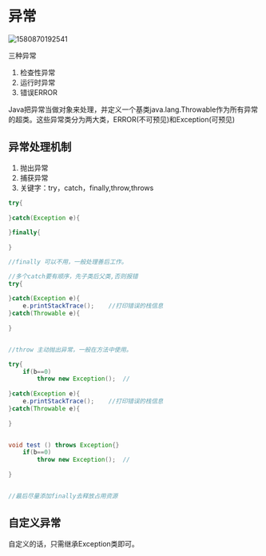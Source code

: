 # 异常

![1580870192541](C:\Users\57246\AppData\Roaming\Typora\typora-user-images\1580870192541.png)

三种异常

1. 检查性异常
2. 运行时异常
3. 错误ERROR



Java把异常当做对象来处理，并定义一个基类java.lang.Throwable作为所有异常的超类。这些异常类分为两大类，ERROR(不可预见)和Exception(可预见)

## 异常处理机制

1. 抛出异常
2. 捕获异常
3. 关键字：try，catch，finally,throw,throws

```java
try{
    
}catch(Exception e){
    
}finally{
    
}

//finally 可以不用，一般处理善后工作。

//多个catch要有顺序，先子类后父类,否则报错
try{
    
}catch(Exception e){
    e.printStackTrace();	//打印错误的栈信息
}catch(Throwable e){
    
}


//throw 主动抛出异常，一般在方法中使用。

try{
    if(b==0)
        throw new Exception();	//
    
}catch(Exception e){
    e.printStackTrace();	//打印错误的栈信息
}catch(Throwable e){
    
}


void test () throws Exception{}
    if(b==0)
        throw new Exception();	//
    
}


//最后尽量添加finally去释放占用资源
```



## 自定义异常

自定义的话，只需继承Exception类即可。